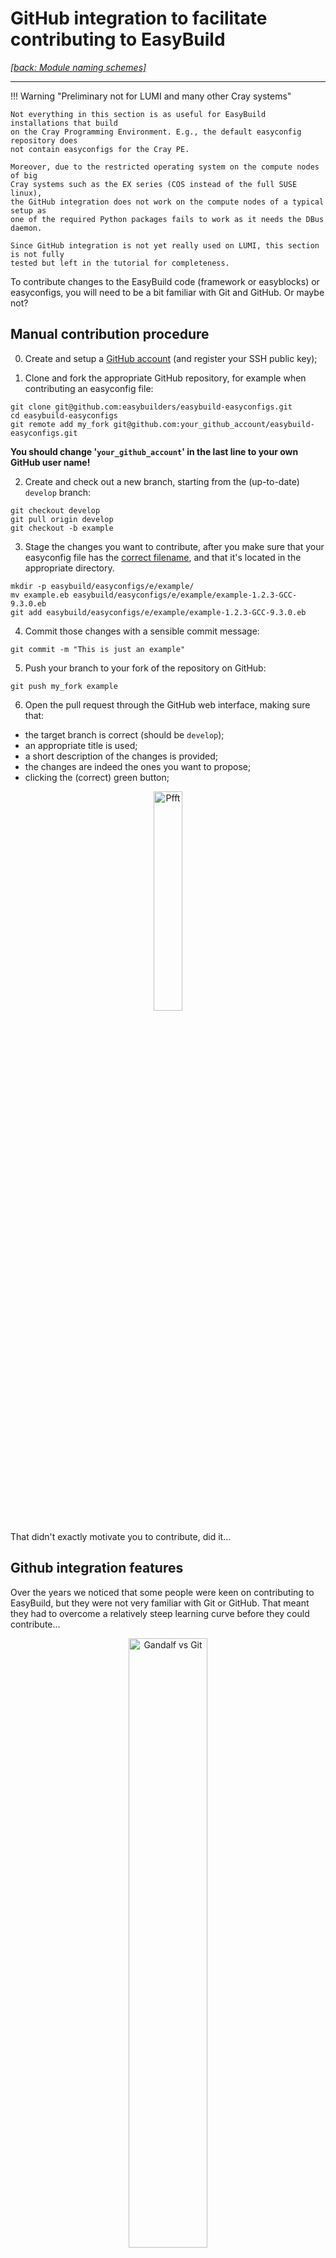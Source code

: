 # GitHub integration to facilitate contributing to EasyBuild

*[[back: Module naming schemes]](3_04_module_naming_schemes.md)*

---

!!! Warning "Preliminary not for LUMI and many other Cray systems"

    Not everything in this section is as useful for EasyBuild installations that build
    on the Cray Programming Environment. E.g., the default easyconfig repository does
    not contain easyconfigs for the Cray PE.

    Moreover, due to the restricted operating system on the compute nodes of big
    Cray systems such as the EX series (COS instead of the full SUSE linux), 
    the GitHub integration does not work on the compute nodes of a typical setup as
    one of the required Python packages fails to work as it needs the DBus daemon.

    Since GitHub integration is not yet really used on LUMI, this section is not fully
    tested but left in the tutorial for completeness.

To contribute changes to the EasyBuild code (framework or easyblocks) or easyconfigs,
you will need to be a bit familiar with Git and GitHub. Or maybe not?

## Manual contribution procedure

0) Create and setup a [GitHub account](https://github.com/join) (and register your SSH public key);

1) Clone and fork the appropriate GitHub repository, for example when contributing an easyconfig file:

```shell
git clone git@github.com:easybuilders/easybuild-easyconfigs.git
cd easybuild-easyconfigs
git remote add my_fork git@github.com:your_github_account/easybuild-easyconfigs.git
```

**You should change '`your_github_account`' in the last line to your own GitHub user name!**

2) Create and check out a new branch, starting from the (up-to-date) ``develop`` branch:

```
git checkout develop
git pull origin develop
git checkout -b example
```

3) Stage the changes you want to contribute, after you make sure that your easyconfig file has the
[correct filename](../basic_usage/#easyconfig-filenames), and that it's located in the appropriate directory.

```shell
mkdir -p easybuild/easyconfigs/e/example/
mv example.eb easybuild/easyconfigs/e/example/example-1.2.3-GCC-9.3.0.eb
git add easybuild/easyconfigs/e/example/example-1.2.3-GCC-9.3.0.eb
```

4) Commit those changes with a sensible commit message:

```shell
git commit -m "This is just an example"
```

5) Push your branch to your fork of the repository on GitHub:

```shell
git push my_fork example
```

6) Open the pull request through the GitHub web interface, making sure that:

* the target branch is correct (should be `develop`);
* an appropriate title is used;
* a short description of the changes is provided;
* the changes are indeed the ones you want to propose;
* clicking the (correct) green button;

<div align="center"><img src="../../../img/pfft.png" alt="Pfft" width="30%"/></div>

That didn't exactly motivate you to contribute, did it...

## Github integration features

Over the years we noticed that some people were keen on contributing to EasyBuild,
but they were not very familiar with Git or GitHub. That meant they had to overcome a
relatively steep learning curve before they could contribute...

<div align="center"><img src="../../../img/no_git.png" alt="Gandalf vs Git" width="50%"/></div>

In addition, the contribution workflow can be a bit daunting and time consuming,
even if you're already familiar with the procedure. You will have dozens of
branches flying around in no time, and if you get stuck in a weird corner
with `git` you may quickly end up demotivated.

This is frustrating not only for the people who wanted to contribute but
also for the EasyBuild maintainers, and it doesn't agree with the philosophy of
a project that aims to *automate* tedious software installation procedures.

At the end of 2015 efforts were made to tackle this issue by implementing
GitHub integration features in EasyBuild, which automate the contribution
workflow by running `git` commands and interacting with the [GitHub API](https://developer.github.com/v3/).

We will briefly go over some of these features here, but they are also covered in detail [in the EasyBuild documentation](https://easybuild.readthedocs.io/en/latest/Integration_with_GitHub.html).

### Requirements & configuration

First of all, the GitHub integration features impose a couple of additional [requirements](https://easybuild.readthedocs.io/en/latest/Integration_with_GitHub.html)
and configuration.


**Additional dependencies**

Both the `GitPython` and `keyring` Python packages as well as the `keyrings.cryptfile` add-on package must be installed.

!!! Note
    You may experiences problems installing the ``cryptography`` Python packages,
    which is a dependency of keyring. The underlying cause is that you need to have
    the [``Rust``](https://www.rust-lang.org/) compiler installed to install the latest version
    of ``cryptography`` (see [here](https://github.com/pyca/cryptography/issues/5771)).

    You can work around this issue using:

    ```shell
    pip3 install --user 'cryptography<3.4'
    ```

**SSH public key in GitHub account**

You need to have a GitHub account that has your SSH public key registered in it
(via [https://github.com/settings/keys](https://github.com/settings/keys)).

If you need to generate an SSH key pair, you can run the following command:

```shell
ssh-keygen -t rsa -b 4096
```

You can copy the SSH public key from the output of this command:

```shell
cat .ssh/id_rsa.pub
```


**Forked repository in GitHub**

In addition, you must have *forked* the EasyBuild repository you want to contribute to
(for example [https://github.com/easybuilders/easybuild-easyconfigs](https://github.com/easybuilders/easybuild-easyconfigs)).

**EasyBuild configuration, incl. GitHub token**

You also have to configure EasyBuild a bit more, so it knows about your
GitHub user name *and* has a GitHub token available in order to perform actions
in GitHub with your credentials.

To do this, you should define the `github-user` configuration option and
run the "`eb --install-github-token`" command:

```shell
# replace 'ebtutorial' with your own GitHub username!
$ export EASYBUILD_GITHUB_USER=ebtutorial
$ eb --install-github-token
```

To create a GitHub token:

* Visit [https://github.com/settings/tokens](https://github.com/settings/tokens).
* Click *"Personal access tokens"*.
* Click followed by *"Generate new token"*.
* Give the token a name (for example *"Token for EasyBuild"*).
* Select both the '`repo`' and '`gist`' scopes.
* Click the green *"Generate token"* button.
* Copy the generated token.
* Paste the token when asked by `--install-github-token` (and hit *Enter*).
* Enter a password to encrypt your GitHub token.

The output should look something like this:

```shell
$ eb --install-github-token
== temporary log file in case of crash /tmp/eb-9z0bdve9/easybuild-hfpti62w.log
Token: 
Validating token...
Token seems to be valid, installing it.
Please set a password for your new keyring: 
Please confirm the password:
Token 'fed..987' installed!
```


**Checking status of GitHub integration**

You can check the status of the GitHub integration using "`eb --check-github`":

```shell
$ eb --check-github
== temporary log file in case of crash /tmp/eb-4ckdlyfy/easybuild-gp69ev2w.log

Checking status of GitHub integration...

Making sure we're online...OK

* GitHub user...ebtutorial => OK
Please enter password for encrypted keyring:
* GitHub token...fed..987 (len: 40) => OK (validated)
* git command...OK ("git version 1.8.3.1; ")
* GitPython module...OK (GitPython version 3.1.3)
* push access to ebtutorial/easybuild-easyconfigs repo @ GitHub...OK
* creating gists...OK
* location to Git working dirs... not found (suboptimal)

All checks PASSed!

Status of GitHub integration:
* --from-pr: OK
* --new-pr: OK
* --review-pr: OK
* --update-pr: OK
* --upload-test-report: OK
```

If you see '`OK`' for each of the status checks, you're all set
to try out the GitHub integration features!

!!! Note
    If your SSH private key is protected with a password, you may need
    to enter your password a couple of times when running "`eb --check-github`".

    You can avoid this by [using an SSH agent](https://help.github.com/en/github/authenticating-to-github/generating-a-new-ssh-key-and-adding-it-to-the-ssh-agent#adding-your-ssh-key-to-the-ssh-agent).

!!! Note
    If you see the ``push access`` check fail with ``Failed to fetch branch 'main'``,
    you will need to rename the ``master`` branch in your fork of the ``easybuild-easyconfigs``
    repository from ``master`` to ``main`` (this is required since EasyBuild v4.3.3).

    This can be done via the *pencil* icon at
    [https://github.com/YOUR_GITHUB_ACCOUNT/easybuild-easyconfigs/branches](https://github.com/YOUR_GITHUB_ACCOUNT/easybuild-easyconfigs/branches)
    (replace ``YOUR_GITHUB_ACCOUNT`` with the name of your GitHub account in this URL).

### Creating pull requests

The GitHub integration in EasyBuild allows you to **create pull requests
using the `eb` command**, without even leaving your shell environment.
How cool is that‽

To create a pull request to the `easybuild-easyconfigs` repository,
you can either do it in a single go by
running "`eb --new-pr`" and passing it one or more easyconfig files to add
into the pull request.

The more detailed option is to first create a branch in your repository fork
in GitHub via "`eb --new-branch-github`" and then later open the pull request
via "`eb --new-pr-from-branch`". This method can be useful when preparing multiple
interdependent pull requests, or to check whether your changes pass the unit tests
(which are run automatically in the GitHub Actions CI environment for
all branches pushed to your fork).

The `--new-pr` option can also be used to open pull requests to the easyblocks
and framework repositories, and it will even automatically determine the target
repository based on the contents of the files you provide. Whoa!

You can control the target repository for your pull request using
`--pr-target-account` (default is `easybuilders`) and `--pr-target-repo`.

If you want you can carefully double check your work before actually
opening the pull request by doing a dry run via "`eb --dry-run --new-pr`"
or "`eb -D --new-pr`".

Finally, you can use "`eb --preview-pr`" to see how the easyconfig files
for which you plan to create a pull request differ from existing easyconfig
files.

### Updating pull requests

To update an existing pull request with additional changes
you can use "`eb --update-pr`" and pass the pull request ID,
alongside the paths to the updated files.

If you have only created a branch (for example via `eb --new-branch-github`)
you can update it via `--update-branch-github` in the same way,
passing the branch name instead of a pull request ID.

### Using a pull request

Next to creating and updating branches and pull requests
you can also *use* easyconfig files and easyblocks from a pull request,
regardless of its status (open, merged, or closed). This is particularly
useful when testing contributions, or to install software for which 
support is not yet included in the latest EasyBuild release.

Using the `--from-pr` option you can install easyconfig files from the
pull request with specified ID. By default all easyconfig files that are
touched by the pull request will be installed, but you can specify
particular ones to use as well. It is generally advised to also use the
`--robot` option to ensure that the easyconfig files are installed in the
correct order with respect to dependencies.

Similarly, using a new or updated easyblock from a pull request is as simple
as using the `--include-easyblocks-from-pr` option. And of course you can
combine it with `--from-pr`!

Via `--upload-test-report` you can let EasyBuild submit a comment into the
easyconfig pull request to show that the installation worked on your system. This is
useful for others to know, in particular EasyBuild maintainers, since the comment
will include information about your system (OS, processor, etc.) and your EasyBuild configuration.

## Demo

!!! Warning "Not currently suited for LUMI"

    This is text from a previous (non-Cray) version of the tutorial. The demo does require
    a number of files not installed on LUMI after going through this tutorial, 
    and someone who can master the repository used to clean up again.
    However, having a look at the output (which was generated in the spring of 2021 on
    the CSC system puhti) still offers some information, so the demo was left in this
    version of the tutorial.

That is a lot to digest, so let us make this a bit more concrete with an example:
we will open a pull request for the [`eb-tutorial` example software](../adding_support_software/#example) to *a fork* of the [`easybuild-easyconfigs` repository](https://github.com/easybuilders/easybuild-easyconfigs) using the `eb` command,
and submit a test report in it.

!!! Note
    Make sure that you have correctly configured the GitHub integration,
    [see above](#requirements-configuration).

### Creating pull request

We first configure EasyBuild to target the `ebtutorial` GitHub account rather
than the default `easybuilders` GitHub organisation,
by defining the `pr-target-account` configuration setting:

```shell
export EASYBUILD_PR_TARGET_ACCOUNT=ebtutorial
```

In the output of "`eb --show-config`" you should see a line like this:

```
pr-target-account (E) = ebtutorial
```

We only do this to avoid that lots of pull requests for the `eb-tutorial`
example software are opened in the [central easyconfigs repository](https://github.com/easybuilders/easybuild-easyconfigs).

Opening a pull request is as simple as running "`eb --new-pr`" and passing
the easyconfig file:

```shell
$ eb --new-pr example.eb
== temporary log file in case of crash /tmp/eb-ggr6scbq/easybuild-hnk271xj.log
== found valid index for /home/example/.local/easybuild/easyconfigs, so using it...
== fetching branch 'develop' from https://github.com/ebtutorial/easybuild-easyconfigs.git...
== copying files to /tmp/eb-ggr6scbq/git-working-dirxwk1fzaw/easybuild-easyconfigs...
== pushing branch '20200622095415_new_pr_eb-tutorial100' to remote 'github_ebtutorial_qgtfU' (git@github.com:ebtutorial/easybuild-easyconfigs.git)
Enter passphrase for key '/home/example/.ssh/id_rsa': 
Please enter password for encrypted keyring: 

Opening pull request
* target: ebtutorial/easybuild-easyconfigs:develop
* from: ebtutorial/easybuild-easyconfigs:20200622095415_new_pr_eb-tutorial100
* title: "{tools}[GCC/10.2.0] eb-tutorial v1.0.1"
* labels: new
* description:
"""
(created using `eb --new-pr`)

"""
* overview of changes:
 easybuild/easyconfigs/e/eb-tutorial/eb-tutorial-1.0.1-GCC-10.2.0.eb | 26 ++++++++++++++++++++++++++
 1 file changed, 26 insertions(+)

Opened pull request: https://github.com/ebtutorial/easybuild-easyconfigs/pull/
== Temporary log file(s) /tmp/eb-ggr6scbq/easybuild-hnk271xj.log* have been removed.
== Temporary directory /tmp/eb-ggr6scbq has been removed.
```

Take a moment to grasp what we did here: we ran **a single `eb` command** which
took care of the **[whole contribution procedure](#contribution-procedure)** for us, including:

* Cloning the `easybuilders/easybuild-easyconfigs` repository and checking out the `develop` branch (in a temporary
  directory);
* Picking a sensible name for a branch and creating it;
* Adding the `eb-tutorial` easyconfig file to the branch, in the correct location
  (`easybuild/easyconfigs/e/eb-tutorial/`) and with the correct filename (`eb-tutorial-1.0.1-GCC-10.2.0.eb`);
* Pushing the branch to our fork (`example/easybuild-easyconfigs`);
* Actually opening the pull request, using an informative title.

That is so... easy!

This feature not only *significantly* lowers the bar for contributing,
it also saves quite a bit of time since you don't need to double check
various details (like targeting the `develop` branch) or spend time on
coming up with a nice looking title or funny branch name (although you
still can if you really want to).

There are a couple of nice side effects too, like not having any local branches
to tidy up on once the pull request gets merged (since `--new-pr` created the
branch only in a temporary directory).

If many contributions are made via `--new-pr` it also simplifies the task
of EasyBuild maintainers, since pull requests opened this way have a particular
structure to them and thus are easier to digest because they look familiar.

### Uploading test report

After opening the pull request, we should also upload a test report to show that the installation is working.
This is just as easy as creating the pull request.

First make sure that the pre-installed software in the prepared environment
is available, since the required dependencies for `eb-tutorial` are already
installed there:

```shell
module use /easybuild/modules/all
```

You can verify which dependencies are still missing using `--from-pr` combined with `--missing`:

```shell
# change '1' to the ID of your own pull request (see output of --new-pr)
$ eb --from-pr 1 --missing
== temporary log file in case of crash /tmp/eb-ioi9ywm1/easybuild-e3v0xa1b.log
Please enter password for encrypted keyring: 
== found valid index for /home/example/.local/easybuild/easyconfigs, so using it...

1 out of 20 required modules missing:

* eb-tutorial/1.0.1-GCC-10.2.0 (eb-tutorial-1.0.1-GCC-10.2.0.eb)
```

Uploading a test report boils down to combining `--from-pr` with `--upload-test-report`:

```shell
# change '1' to the ID of your own pull request (see output of --new-pr)
$ eb --rebuild --from-pr 1 --upload-test-report
Please enter password for encrypted keyring: 
...
== processing EasyBuild easyconfig /tmp/eb-bnb1pv3n/files_pr65/e/eb-tutorial/eb-tutorial-1.0.1-GCC-10.2.0.eb
== building and installing eb-tutorial/1.0.1-GCC-10.2.0...
...
== COMPLETED: Installation ended successfully (took 2 sec)
...
Adding comment to easybuild-easyconfigs issue #65: 'Test report by @ebtutorial
**SUCCESS**
Build succeeded for 1 out of 1 (1 easyconfigs in this PR)
example - Linux centos linux 7.8.2003, x86_64, Intel(R) Core(TM) i5-7360U CPU @ 2.30GHz (haswell), Python 3.6.8
See https://gist.github.com/f7c74159c809029afd99e30e4d994ef1 for a full test report.'
== Test report uploaded to https://gist.github.com/f7c74159c809029afd99e30e4d994ef1 and mentioned in a comment in easyconfigs PR#1
```

Note that we may need to use `--rebuild` here since `eb-tutorial` may already be installed.

This results in a comment being added to the pull request:

<div align="center"><img src="../../../img/test_report_comment.png" alt="Test report comment" width="75%"/></div>

The gist linked from this comment provides more detailed information:

<div align="center"><img src="../../../img/test_report_gist.png" alt="Test report gist" width="75%"/></div>

---

*[[next: Additional reading]](../4_00_additional_reading.md)*
